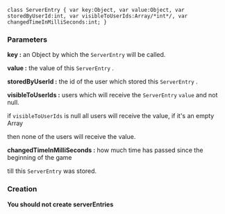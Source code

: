 
```
class ServerEntry { var key:Object, var value:Object, var storedByUserId:int, var visibleToUserIds:Array/*int*/, var changedTimeInMilliSeconds:int; }
```

### Parameters ###

**key :**  an Object by which the `ServerEntry`  will be called.

**value :**  the value of this `ServerEntry` .

**storedByUserId :**  the id of the user which stored this `ServerEntry`  .

**visibleToUserIds :**  users which will receive the `ServerEntry`   `value` and not null.

if `visibleToUserIds` is null all users will receive the value, if it's an empty Array

then none of the users will receive the value.

**changedTimeInMilliSeconds :**  how much time has passed since the beginning of the game

till this `ServerEntry` was stored.

### Creation ###

**You should not create serverEntries**